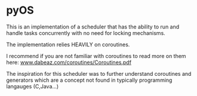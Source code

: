 # pyOS
This is an implementation of a scheduler that has the ability to run and handle tasks concurrently with no need for locking mechanisms.

The implementation relies HEAVILY on coroutines.

I recommend if you are not familiar with coroutines to read more on them here: www.dabeaz.com/coroutines/Coroutines.pdf

The inspiration for this scheduler was to further understand coroutines and generators which are a concept not found in typically programming langauges (C,Java...)

